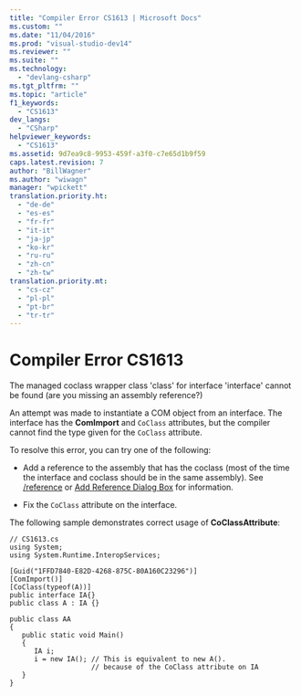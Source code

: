 ```yaml
---
title: "Compiler Error CS1613 | Microsoft Docs"
ms.custom: ""
ms.date: "11/04/2016"
ms.prod: "visual-studio-dev14"
ms.reviewer: ""
ms.suite: ""
ms.technology: 
  - "devlang-csharp"
ms.tgt_pltfrm: ""
ms.topic: "article"
f1_keywords: 
  - "CS1613"
dev_langs: 
  - "CSharp"
helpviewer_keywords: 
  - "CS1613"
ms.assetid: 9d7ea9c8-9953-459f-a3f0-c7e65d1b9f59
caps.latest.revision: 7
author: "BillWagner"
ms.author: "wiwagn"
manager: "wpickett"
translation.priority.ht: 
  - "de-de"
  - "es-es"
  - "fr-fr"
  - "it-it"
  - "ja-jp"
  - "ko-kr"
  - "ru-ru"
  - "zh-cn"
  - "zh-tw"
translation.priority.mt: 
  - "cs-cz"
  - "pl-pl"
  - "pt-br"
  - "tr-tr"
---
```

# Compiler Error CS1613
The managed coclass wrapper class 'class' for interface 'interface' cannot be found (are you missing an assembly reference?)  
  
 An attempt was made to instantiate a COM object from an interface. The interface has the **ComImport** and `CoClass` attributes, but the compiler cannot find the type given for the `CoClass` attribute.  
  
 To resolve this error, you can try one of the following:  
  
-   Add a reference to the assembly that has the coclass (most of the time the interface and coclass should be in the same assembly). See [/reference](/dotnet/csharp/language-reference/compiler-options/reference-compiler-option) or [Add Reference Dialog Box](http://msdn.microsoft.com/en-us/2feb0fe2-0805-4cc9-8cba-b0315849dfb7) for information.  
  
-   Fix the `CoClass` attribute on the interface.  
  
 The following sample demonstrates correct usage of **CoClassAttribute**:  
  
```  
// CS1613.cs  
using System;  
using System.Runtime.InteropServices;  
  
[Guid("1FFD7840-E82D-4268-875C-80A160C23296")]  
[ComImport()]  
[CoClass(typeof(A))]  
public interface IA{}  
public class A : IA {}  
  
public class AA  
{  
   public static void Main()  
   {  
      IA i;  
      i = new IA(); // This is equivalent to new A().  
                    // because of the CoClass attribute on IA  
   }  
}  
```